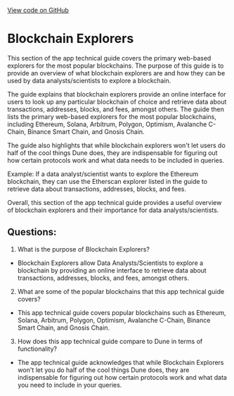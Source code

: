 [View code on GitHub](https://dune.com/docs/reference/wizard-tools/blockchain-explorers.md)

# Blockchain Explorers

This section of the app technical guide covers the primary web-based explorers for the most popular blockchains. The purpose of this guide is to provide an overview of what blockchain explorers are and how they can be used by data analysts/scientists to explore a blockchain. 

The guide explains that blockchain explorers provide an online interface for users to look up any particular blockchain of choice and retrieve data about transactions, addresses, blocks, and fees, amongst others. The guide then lists the primary web-based explorers for the most popular blockchains, including Ethereum, Solana, Arbitrum, Polygon, Optimism, Avalanche C-Chain, Binance Smart Chain, and Gnosis Chain. 

The guide also highlights that while blockchain explorers won't let users do half of the cool things Dune does, they are indispensable for figuring out how certain protocols work and what data needs to be included in queries. 

Example: If a data analyst/scientist wants to explore the Ethereum blockchain, they can use the Etherscan explorer listed in the guide to retrieve data about transactions, addresses, blocks, and fees. 

Overall, this section of the app technical guide provides a useful overview of blockchain explorers and their importance for data analysts/scientists.
## Questions: 
 1. What is the purpose of Blockchain Explorers?
- Blockchain Explorers allow Data Analysts/Scientists to explore a blockchain by providing an online interface to retrieve data about transactions, addresses, blocks, and fees, amongst others.

2. What are some of the popular blockchains that this app technical guide covers?
- This app technical guide covers popular blockchains such as Ethereum, Solana, Arbitrum, Polygon, Optimism, Avalanche C-Chain, Binance Smart Chain, and Gnosis Chain.

3. How does this app technical guide compare to Dune in terms of functionality?
- The app technical guide acknowledges that while Blockchain Explorers won't let you do half of the cool things Dune does, they are indispensable for figuring out how certain protocols work and what data you need to include in your queries.
